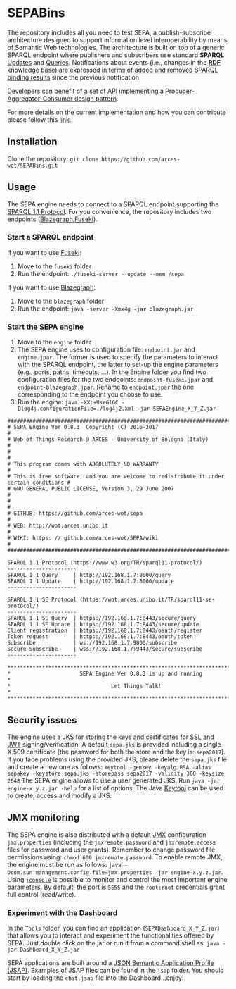 # SEPABins
The repository includes all you need to test SEPA, a publish-subscribe architecture designed to support information level interoperability by means of Semantic Web technologies. The architecture is built on top of a generic SPARQL endpoint where publishers and subscribers use standard **SPARQL** [Updates](https://www.w3.org/TR/sparql11-update/) and [Queries](https://www.w3.org/TR/sparql11-query/). Notifications about events (i.e., changes in the [**RDF**](https://www.w3.org/RDF/) knowledge base) are expressed in terms of [added and removed SPARQL binding results](http://wot.arces.unibo.it/TR/sparql11-subscribe.html) since the previous notification. 

Developers can benefit of a set of API implementing a [Producer-Aggregator-Consumer design pattern](http://wot.arces.unibo.it/TR/jsap.html).

For more details on the current implementation and how you can contribute please follow this [link](https://github.com/arces-wot/SEPA).

## Installation
Clone the repository: `git clone https://github.com/arces-wot/SEPABins.git`

## Usage
The SEPA engine needs to connect to a SPARQL endpoint supporting the [SPARQL 1.1 Protocol](https://www.w3.org/TR/sparql11-protocol/). For you convenience, the repository includes two endpoints ([Blazegraph](https://www.blazegraph.com/),[Fuseki](https://jena.apache.org/documentation/serving_data/)).

### Start a SPARQL endpoint
If you want to use [Fuseki](https://jena.apache.org/documentation/serving_data/):
1. Move to the `fuseki` folder
2. Run the endpoint: `./fuseki-server --update --mem /sepa`

If you want to use [Blazegraph](https://www.blazegraph.com/):
1. Move to the `blazegraph` folder
2. Run the endpoint: `java -server -Xmx4g -jar blazegraph.jar`

### Start the SEPA engine
1. Move to the `engine` folder
2. The SEPA engine uses to configuration file: `endpoint.jar` and `engine.jpar`. The former is used to specify the parameters to interact with the SPARQL endpoint, the latter to set-up the engine parameters (e.g., ports, paths, timeouts, ...). In the Engine folder you find two configuration files for the two endpoints: `endpoint-fuseki.jpar` and `endpoint-blazegraph.jpar`. Rename to `endpoint.jpar` the one corresponding to the endpoint you choose to use.
3. Run the engine: `java -XX:+UseG1GC -Dlog4j.configurationFile=./log4j2.xml -jar SEPAEngine_X_Y_Z.jar`

```
##########################################################################################
# SEPA Engine Ver 0.8.3  Copyright (C) 2016-2017                                         #
# Web of Things Research @ ARCES - University of Bologna (Italy)                         #
#                                                                                        #
# This program comes with ABSOLUTELY NO WARRANTY                                         #
# This is free software, and you are welcome to redistribute it under certain conditions #
# GNU GENERAL PUBLIC LICENSE, Version 3, 29 June 2007                                    #
#                                                                                        #
# GITHUB: https://github.com/arces-wot/sepa                                              #
# WEB: http://wot.arces.unibo.it                                                         #
# WIKI: https: // github.com/arces-wot/SEPA/wiki                                         #
##########################################################################################

SPARQL 1.1 Protocol (https://www.w3.org/TR/sparql11-protocol/)
----------------------
SPARQL 1.1 Query     | http://192.168.1.7:8000/query
SPARQL 1.1 Update    | http://192.168.1.7:8000/update
----------------------

SPARQL 1.1 SE Protocol (https://wot.arces.unibo.it/TR/sparql11-se-protocol/)
----------------------
SPARQL 1.1 SE Query  | https://192.168.1.7:8443/secure/query
SPARQL 1.1 SE Update | https://192.168.1.7:8443/secure/update
Client registration  | https://192.168.1.7:8443/oauth/register
Token request        | https://192.168.1.7:8443/oauth/token
Subscribe            | ws://192.168.1.7:9000/subscribe
Secure Subscribe     | wss://192.168.1.7:9443/secure/subscribe
----------------------

*****************************************************************************************
*                      SEPA Engine Ver 0.8.3 is up and running                          *
*                                Let Things Talk!                                       *
*****************************************************************************************
```
## Security issues
The engine uses a JKS for storing the keys and certificates for [SSL](http://docs.oracle.com/cd/E19509-01/820-3503/6nf1il6ek/index.html) and [JWT](https://tools.ietf.org/html/rfc7519) signing/verification. A default `sepa.jks` is provided including a single X.509 certificate (the password for both the store and the key is: `sepa2017`). If you face problems using the provided JKS, please delete the `sepa.jks` file and create a new one as follows: `keytool -genkey -keyalg RSA -alias sepakey -keystore sepa.jks -storepass sepa2017 -validity 360 -keysize 2048`
The SEPA engine allows to use a user generated JKS. Run `java -jar engine-x.y.z.jar -help` for a list of options. The Java [Keytool](https://docs.oracle.com/javase/6/docs/technotes/tools/solaris/keytool.html) can be used to create, access and modify a JKS. 

## JMX monitoring
The SEPA engine is also distributed with a default [JMX](http://www.oracle.com/technetwork/articles/java/javamanagement-140525.html) configuration `jmx.properties` (including the `jmxremote.password` and `jmxremote.access` files for password and user grants). Remember to change password file permissions using: `chmod 600 jmxremote.password`. To enable remote JMX, the engine must be run as follows: `java -Dcom.sun.management.config.file=jmx.properties -jar engine-x.y.z.jar`. Using [`jconsole`](http://docs.oracle.com/javase/7/docs/technotes/guides/management/jconsole.html) is possible to monitor and control the most important engine parameters. By default, the port is `5555` and the `root:root` credentials grant full control (read/write).

### Experiment with the Dashboard
In the `Tools` folder, you can find an application (`SEPADashboard_X_Y_Z.jar`) that allows you to interact and experiment the functionalities offered by SEPA. Just double click on the jar or run it from a command shell as: `java -jar Dashboard_X_Y_Z.jar` 

SEPA applications are built around a [JSON Semantic Application Profile (JSAP)](http://wot.arces.unibo.it/TR/jsap.html). Examples of JSAP files can be found in the `jsap` folder. You should start by loading the `chat.jsap` file into the Dashboard...enjoy!
